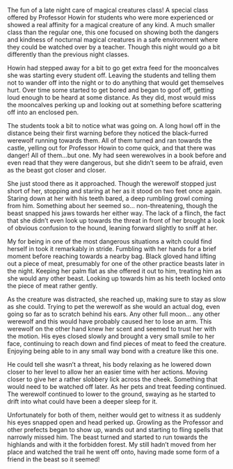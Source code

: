 The fun of a late night care of magical creatures class! A special class offered by Professor Howin for students who were more experienced or showed a real affinity for a magical creature of any kind. A much smaller class than the regular one, this one focused on showing both the dangers and kindness of nocturnal magical creatures in a safe environment where they could be watched over by a teacher. Though this night would go a bit differently than the previous night classes.

Howin had stepped away for a bit to go get extra feed for the mooncalves she was starting every student off. Leaving the students and telling them not to wander off into the night or to do anything that would get themselves hurt. Over time some started to get bored and began to goof off, getting loud enough to be heard at some distance. As they did, most would miss the mooncalves perking up and looking out at something before scattering off into an enclosed pen. 

The students took a bit to notice what was going on. A long howl off in the distance being their first warning before they noticed the black-furred werewolf running towards them. All of them turned and ran towards the castle, yelling out for Professor Howin to come quick, and that there was danger! All of them…but one. My had seen werewolves in a book before and even read that they were dangerous, but she didn’t seem to be afraid, even as the beast got closer and closer.

She just stood there as it approached. Though the werewolf stopped just short of her, stopping and staring at her as it stood on two feet once again. Staring down at her with his teeth bared, a deep rumbling growl coming from him. Something about her seemed so… non-threatening, though the beast snapped his jaws towards her either way. The lack of a flinch, the fact that she didn’t even look up towards the threat in front of her brought a look of obvious confusion to the hound, leaning forward slightly to sniff at her.

My for being in one of the most dangerous situations a witch could find herself in took it remarkably in stride. Fumbling with her hands for a brief moment before reaching towards a nearby bag. Black gloved hand lifting out a piece of meat, presumably for one of the other practice beasts later in the night. Keeping her palm flat as she offered it out to him, treating him as she would any other beast. Looking up towards him as his teeth locked onto the piece of meat rather gently.

As the creature was distracted, she reached up, making sure to stay as slow as she could. Trying to pet the werewolf as she would an actual dog, even going so far as to scratch behind his ears. Any other full moon… any other werewolf and this would have probably caused her to lose an arm. This werewolf on the other hand knew her scent and seemed to trust her with the motion. His eyes closed slowly and brought a very small smile to her face, continuing to reach down and find pieces of meat to feed the creature. Enjoying being able to in any small way bond with a creature like this one.

He could tell she wasn’t a threat, his body relaxing as he lowered down closer to her level to allow her an easier time with her actions. Moving closer to give her a rather slobbery lick across the cheek. Something that would need to be watched off later. As her pets and treat feeding continued. The werewolf continued to lower to the ground, swaying as he started to drift into what could have been a deeper sleep for it.

Unfortunately for both of them, neither would get to witness it as suddenly his eyes snapped open and head perked up. Growling as the Professor and other prefects began to show up, wands out and starting to fling spells that narrowly missed him. The beast turned and started to run towards the highlands and with it the forbidden forest. My still hadn’t moved from her place and watched the trail he went off onto, having made some form of a friend in the beast so it seemed!
